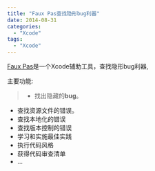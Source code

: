 ```yaml
---
title: "Faux Pas查找隐形bug利器"
date: 2014-08-31
categories:
  - "Xcode"
tags:
  - "Xcode"
---
```

<!--more-->
[Faux Pas](http://fauxpasapp.com)是一个Xcode辅助工具，查找隐形bug利器,

<!--more-->

主要功能:
>* 找出隐藏的**bug**。
* 查找资源文件的错误。
* 查找本地化的错误
* 查找版本控制的错误
* 学习和实施最佳实践
* 执行代码风格
* 获得代码审查清单
* ...
